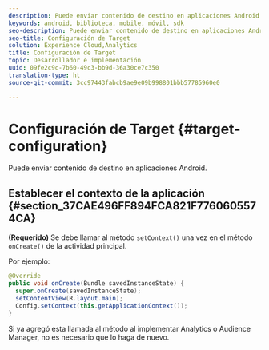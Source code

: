 ```yaml
---
description: Puede enviar contenido de destino en aplicaciones Android.
keywords: android, biblioteca, mobile, móvil, sdk
seo-description: Puede enviar contenido de destino en aplicaciones Android.
seo-title: Configuración de Target
solution: Experience Cloud,Analytics
title: Configuración de Target
topic: Desarrollador e implementación
uuid: 09fe2c9c-7b60-49c3-bb9d-36a30ce7c350
translation-type: ht
source-git-commit: 3cc97443fabcb9ae9e09b998801bbb57785960e0

---
```



# Configuración de Target {#target-configuration}

Puede enviar contenido de destino en aplicaciones Android.

## Establecer el contexto de la aplicación {#section_37CAE496FF894FCA821F7760605574CA}

**(Requerido)** Se debe llamar al método `setContext()` una vez en el método `onCreate()` de la actividad principal.

Por ejemplo:

```java
@Override 
public void onCreate(Bundle savedInstanceState) { 
  super.onCreate(savedInstanceState); 
  setContentView(R.layout.main); 
  Config.setContext(this.getApplicationContext()); 
}
```

Si ya agregó esta llamada al método al implementar Analytics o Audience Manager, no es necesario que lo haga de nuevo.
